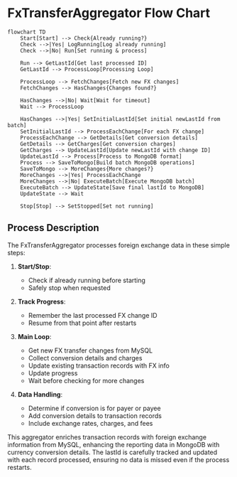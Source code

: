 # FxTransferAggregator Flow Chart

```mermaid
flowchart TD
    Start[Start] --> Check{Already running?}
    Check -->|Yes| LogRunning[Log already running]
    Check -->|No| Run[Set running & process]
    
    Run --> GetLastId[Get last processed ID]
    GetLastId --> ProcessLoop[Processing Loop]
    
    ProcessLoop --> FetchChanges[Fetch new FX changes]
    FetchChanges --> HasChanges{Changes found?}
    
    HasChanges -->|No| Wait[Wait for timeout]
    Wait --> ProcessLoop
    
    HasChanges -->|Yes| SetInitialLastId[Set initial newLastId from batch]
    SetInitialLastId --> ProcessEachChange[For each FX change]
    ProcessEachChange --> GetDetails[Get conversion details]
    GetDetails --> GetCharges[Get conversion charges]
    GetCharges --> UpdateLastId[Update newLastId with change ID]
    UpdateLastId --> Process[Process to MongoDB format]
    Process --> SaveToMongo[Build batch MongoDB operations]
    SaveToMongo --> MoreChanges{More changes?}
    MoreChanges -->|Yes| ProcessEachChange
    MoreChanges -->|No| ExecuteBatch[Execute MongoDB batch]
    ExecuteBatch --> UpdateState[Save final lastId to MongoDB]
    UpdateState --> Wait
    
    Stop[Stop] --> SetStopped[Set not running]
```

## Process Description

The FxTransferAggregator processes foreign exchange data in these simple steps:

1. **Start/Stop**:
   - Check if already running before starting
   - Safely stop when requested

2. **Track Progress**:
   - Remember the last processed FX change ID
   - Resume from that point after restarts

3. **Main Loop**:
   - Get new FX transfer changes from MySQL
   - Collect conversion details and charges
   - Update existing transaction records with FX info
   - Update progress
   - Wait before checking for more changes

4. **Data Handling**:
   - Determine if conversion is for payer or payee
   - Add conversion details to transaction records
   - Include exchange rates, charges, and fees

This aggregator enriches transaction records with foreign exchange information from MySQL, enhancing the reporting data in MongoDB with currency conversion details. The lastId is carefully tracked and updated with each record processed, ensuring no data is missed even if the process restarts.
